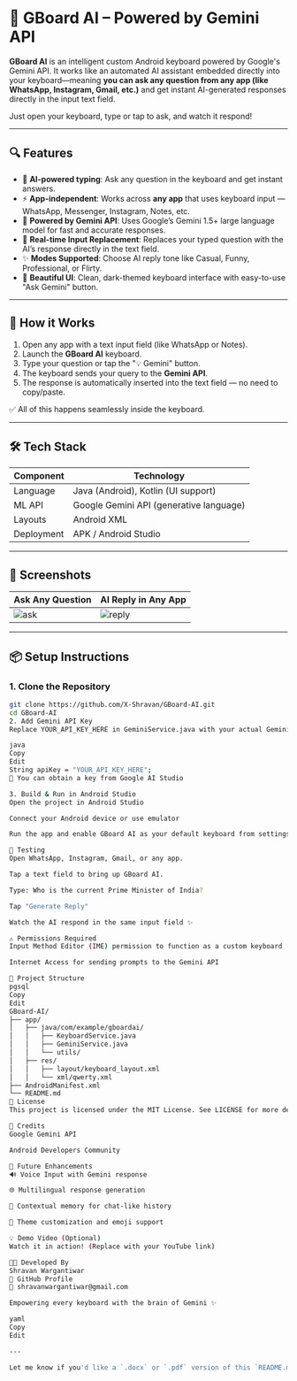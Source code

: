 # 🤖 GBoard AI – Powered by Gemini API

**GBoard AI** is an intelligent custom Android keyboard powered by Google's Gemini API. It works like an automated AI assistant embedded directly into your keyboard—meaning **you can ask any question from any app (like WhatsApp, Instagram, Gmail, etc.)** and get instant AI-generated responses directly in the input text field. 

Just open your keyboard, type or tap to ask, and watch it respond!

---

## 🔍 Features

- 💬 **AI-powered typing**: Ask any question in the keyboard and get instant answers.
- ⚡ **App-independent**: Works across **any app** that uses keyboard input — WhatsApp, Messenger, Instagram, Notes, etc.
- 🧠 **Powered by Gemini API**: Uses Google’s Gemini 1.5+ large language model for fast and accurate responses.
- 🎯 **Real-time Input Replacement**: Replaces your typed question with the AI’s response directly in the text field.
- ✨ **Modes Supported**: Choose AI reply tone like Casual, Funny, Professional, or Flirty.
- 🌙 **Beautiful UI**: Clean, dark-themed keyboard interface with easy-to-use "Ask Gemini" button.

---

## 🧠 How it Works

1. Open any app with a text input field (like WhatsApp or Notes).
2. Launch the **GBoard AI** keyboard.
3. Type your question or tap the "💡 Gemini" button.
4. The keyboard sends your query to the **Gemini API**.
5. The response is automatically inserted into the text field — no need to copy/paste.

✅ All of this happens seamlessly inside the keyboard.

---

## 🛠 Tech Stack

| Component | Technology |
|----------|------------|
| Language | Java (Android), Kotlin (UI support) |
| ML API   | Google Gemini API (generative language) |
| Layouts  | Android XML |
| Deployment | APK / Android Studio |

---

## 📸 Screenshots

| Ask Any Question | AI Reply in Any App |
|------------------|---------------------|
| ![ask](screenshots/ask_question.png) | ![reply](screenshots/ai_response.png) |

---

## 📦 Setup Instructions

### 1. Clone the Repository
```bash
git clone https://github.com/X-Shravan/GBoard-AI.git
cd GBoard-AI
2. Add Gemini API Key
Replace YOUR_API_KEY_HERE in GeminiService.java with your actual Gemini API key:

java
Copy
Edit
String apiKey = "YOUR_API_KEY_HERE";
🔐 You can obtain a key from Google AI Studio

3. Build & Run in Android Studio
Open the project in Android Studio

Connect your Android device or use emulator

Run the app and enable GBoard AI as your default keyboard from settings

🧪 Testing
Open WhatsApp, Instagram, Gmail, or any app.

Tap a text field to bring up GBoard AI.

Type: Who is the current Prime Minister of India?

Tap "Generate Reply"

Watch the AI respond in the same input field ✨

⚠️ Permissions Required
Input Method Editor (IME) permission to function as a custom keyboard

Internet Access for sending prompts to the Gemini API

📁 Project Structure
pgsql
Copy
Edit
GBoard-AI/
├── app/
│   ├── java/com/example/gboardai/
│   │   ├── KeyboardService.java
│   │   ├── GeminiService.java
│   │   └── utils/
│   ├── res/
│   │   ├── layout/keyboard_layout.xml
│   │   └── xml/qwerty.xml
├── AndroidManifest.xml
└── README.md
📜 License
This project is licensed under the MIT License. See LICENSE for more details.

🙌 Credits
Google Gemini API

Android Developers Community

🚀 Future Enhancements
🔊 Voice Input with Gemini response

🌐 Multilingual response generation

💬 Contextual memory for chat-like history

📱 Theme customization and emoji support

💡 Demo Video (Optional)
Watch it in action! (Replace with your YouTube link)

👨‍💻 Developed By
Shravan Wargantiwar
🔗 GitHub Profile
📧 shravanwargantiwar@gmail.com

Empowering every keyboard with the brain of Gemini ✨

yaml
Copy
Edit

---

Let me know if you'd like a `.docx` or `.pdf` version of this `README.md` or want it customized with visuals or 
